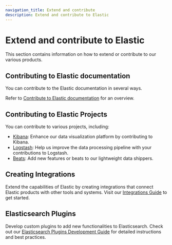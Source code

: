 ```yaml
---
navigation_title: Extend and contribute
description: Extend and contribute to Elastic
---
```


# Extend and contribute to Elastic

This section contains information on how to extend or contribute to our various products.

## Contributing to Elastic documentation

You can contribute to the Elastic documentation in several ways.

Refer to [Contribute to Elastic documentation](/extend/contribute/index.md) for an overview.

## Contributing to Elastic Projects

You can contribute to various projects, including:

- [Kibana](kibana://extend/index.md): Enhance our data visualization platform by contributing to Kibana.
- [Logstash](logstash://extend/index.md): Help us improve the data processing pipeline with your contributions to Logstash.
- [Beats](beats://extend/index.md): Add new features or beats to our lightweight data shippers.

## Creating Integrations

Extend the capabilities of Elastic by creating integrations that connect Elastic products with other tools and systems. Visit our [Integrations Guide](integrations://extend/index.md) to get started.

## Elasticsearch Plugins

Develop custom plugins to add new functionalities to Elasticsearch. Check out our [Elasticsearch Plugins Development Guide](elasticsearch://extend/index.md) for detailed instructions and best practices.

